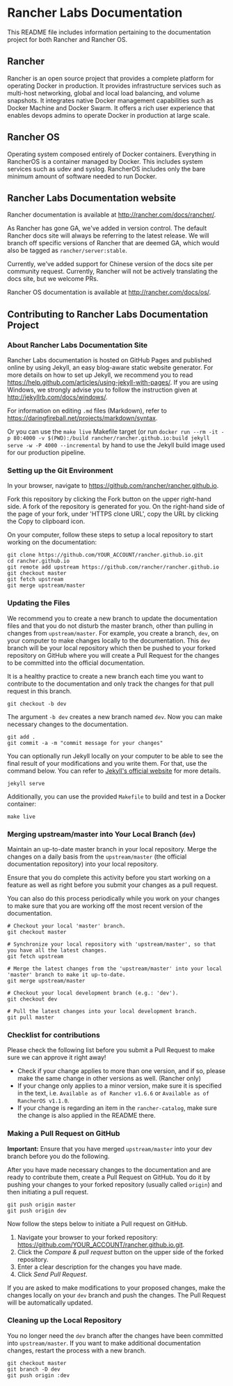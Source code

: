 # Rancher Labs Documentation

This README file includes information pertaining to the documentation project for both Rancher and Rancher OS.

## Rancher

Rancher is an open source project that provides a complete platform for operating Docker in production. It provides infrastructure services such as multi-host networking, global and local load balancing, and volume snapshots. It integrates native Docker management capabilities such as Docker Machine and Docker Swarm. It offers a rich user experience that enables devops admins to operate Docker in production at large scale.

## Rancher OS

Operating system composed entirely of Docker containers. Everything in RancherOS is a container managed by Docker. This includes system services such as udev and syslog. RancherOS includes only the bare minimum amount of software needed to run Docker.

## Rancher Labs Documentation website

Rancher documentation is available at <http://rancher.com/docs/rancher/>.

As Rancher has gone GA, we've added in version control. The default Rancher docs site will always be referring to the latest release. We will branch off specific versions of Rancher that are deemed GA, which would also be tagged as `rancher/server:stable`.

Currently, we've added support for Chinese version of the docs site per community request. Currently, Rancher will not be actively translating the docs site, but we welcome PRs.

Rancher OS documentation is available at <http://rancher.com/docs/os/>.

## Contributing to Rancher Labs Documentation Project

### About Rancher Labs Documentation Site

Rancher Labs documentation is hosted on GitHub Pages and published online by using Jekyll, an easy blog-aware static website generator. For more details on how to set up Jekyll, we recommend you to read <https://help.github.com/articles/using-jekyll-with-pages/>. If you are using Windows, we strongly advise you to follow the instruction given at <http://jekyllrb.com/docs/windows/>.

For information on editing `.md` files (Markdown), refer to <https://daringfireball.net/projects/markdown/syntax>.

Or you can use the `make live` Makefile target (or run `docker run --rm -it -p 80:4000 -v $(PWD):/build rancher/rancher.github.io:build jekyll serve -w -P 4000 --incremental` by hand to use the Jekyll build image used for our production pipeline.

### Setting up the Git Environment

In your browser, navigate to <https://github.com/rancher/rancher.github.io>.

Fork this repository by clicking the Fork button on the upper right-hand side. A fork of the repository is generated for you. On the right-hand side of the page of your fork, under 'HTTPS clone URL', copy the URL by clicking the Copy to clipboard icon.

On your computer, follow these steps to setup a local repository to start working on the documentation:

```shell
git clone https://github.com/YOUR_ACCOUNT/rancher.github.io.git
cd rancher.github.io
git remote add upstream https://github.com/rancher/rancher.github.io
git checkout master
git fetch upstream
git merge upstream/master
```

### Updating the Files

We recommend you to create a new branch to update the documentation files and that you do not disturb the master branch, other than pulling in changes from `upstream/master`.
For example, you create a branch, `dev`, on your computer to make changes locally to the documentation. This `dev` branch will be your local repository which then be pushed to your forked repository on GitHub where you will create a Pull Request for the changes to be committed into the official documentation.

It is a healthy practice to create a new branch each time you want to contribute to the documentation and only track the changes for that pull request in this branch.

```shell
git checkout -b dev
```

The argument `-b dev` creates a new branch named `dev`. Now you can make necessary changes to the documentation.

```shell
git add .
git commit -a -m "commit message for your changes"
```

You can optionally run Jekyll locally on your computer to be able to see the final result of your modifications and you write them. For that, use the command below. You can refer to [Jekyll's official website](https://jekyllrb.com/) for more details.

```shell
jekyll serve
```

Additionally, you can use the provided `Makefile` to build and test in a Docker container:

```shell
make live
```

### Merging upstream/master into Your Local Branch (`dev`)

Maintain an up-to-date master branch in your local repository. Merge the changes on a daily basis from the `upstream/master` (the official documentation repository) into your local repository.

Ensure that you do complete this activity before you start working on a feature as well as right before you submit your changes as a pull request.

You can also do this process periodically while you work on your changes to make sure that you are working off the most recent version of the documentation.

```shell
# Checkout your local 'master' branch.
git checkout master

# Synchronize your local repository with 'upstream/master', so that you have all the latest changes.
git fetch upstream

# Merge the latest changes from the 'upstream/master' into your local 'master' branch to make it up-to-date.
git merge upstream/master

# Checkout your local development branch (e.g.: 'dev').
git checkout dev

# Pull the latest changes into your local development branch.
git pull master
```

### Checklist for contributions

Please check the following list before you submit a Pull Request to make sure we can approve it right away!

* Check if your change applies to more than one version, and if so, please make the same change in other versions as well. (Rancher only)
* If your change only applies to a minor version, make sure it is specified in the text, i.e. `Available as of Rancher v1.6.6` or `Available as of RancherOS v1.1.0`.
* If your change is regarding an item in the `rancher-catalog`, make sure the change is also applied in the README there.

### Making a Pull Request on GitHub

**Important:** Ensure that you have merged `upstream/master` into your dev branch before you do the following.

After you have made necessary changes to the documentation and are ready to contribute them, create a Pull Request on GitHub. You do it by pushing your changes to your forked repository (usually called `origin`) and then initiating a pull request.

```
git push origin master
git push origin dev
```

Now follow the steps below to initiate a Pull request on GitHub.

1.  Navigate your browser to your forked repository: <https://github.com/YOUR_ACCOUNT/rancher.github.io.git>.
1.  Click the *Compare & pull request* button on the upper side of the forked repository.
1.  Enter a clear description for the changes you have made.
1.  Click *Send Pull Request*.

If you are asked to make modifications to your proposed changes, make the changes locally on your `dev` branch and push the changes. The Pull Request will be automatically updated.

### Cleaning up the Local Repository

You no longer need the `dev` branch after the changes have been committed into `upstream/master`. If you want to make additional documentation changes, restart the process with a new branch.

```
git checkout master
git branch -D dev
git push origin :dev
```

